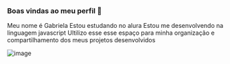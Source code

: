 ### Boas vindas ao meu perfil 💙

Meu nome é Gabriela
Estou estudando no alura 
Estou me desenvolvendo na linguagem javascript
Ultilizo esse esse espaço para minha organização e compartilhamento dos meus projetos desenvolvidos

![image](https://github.com/user-attachments/assets/22853636-e9e5-4f4a-8525-413955203909)
